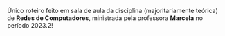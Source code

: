 Único roteiro feito em sala de aula da disciplina (majoritariamente teórica) de **Redes de Computadores**, ministrada pela professora **Marcela** no período 2023.2!

